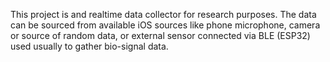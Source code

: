This project is and realtime data collector for research purposes. The data can be sourced from available iOS sources like phone microphone, camera or source of random data, or external sensor connected via BLE (ESP32) used usually to gather bio-signal data.